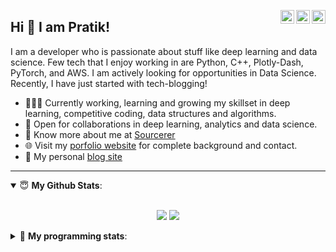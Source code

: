 <a href="https://twitter.com/Pratikpkb" target="_blank" rel="nofollow"><img align="right" alt="Pratik's Twitter" width="22px" src="https://cdn.jsdelivr.net/npm/simple-icons@v3/icons/twitter.svg" /></a><a href="https://www.linkedin.com/in/pratik-kumar04" target="_blank" rel="nofollow"><img align="right" alt="Pratik's Linkdein" width="22px" src="https://cdn.jsdelivr.net/npm/simple-icons@v3/icons/linkedin.svg" /></a><a href="https://www.instagram.com/pratikkumar04" target="_blank" rel="nofollow"><img align="right" alt="Pratik's Insta" width="22px" src="https://cdn.jsdelivr.net/npm/simple-icons@v3/icons/instagram.svg" /></a>

## Hi 👋 I am Pratik! 
I am a developer who is passionate about stuff like deep learning and data science. Few tech that I enjoy working in are Python, C++, Plotly-Dash, PyTorch, and  AWS. I am actively looking for opportunities in Data Science. Recently, I have just started with tech-blogging!
- 👨🏽‍💻 Currently working, learning and growing my skillset in deep learning, competitive coding, data structures and algorithms.
- 🤝 Open for collaborations in deep learning, analytics and data science.
- 👨 Know more about me at [Sourcerer](https://sourcerer.io/pr2tik1) 
- 🌐 Visit my [porfolio website](https://pr2tik1.github.io/) for complete background and contact.
- 👋 My personal [blog site](https://pr2tik1.github.io/blog/)

---
<details open>
 <summary> 😇 <b>My Github Stats</b>: </summary>
<br>
<p align = "center">
  <img src = "https://github-readme-stats.vercel.app/api?username=pr2tik1&show_icons=true&theme=tokyonight&line_height=27">
  <img src = "https://github-readme-stats.vercel.app/api/top-langs/?username=pr2tik1&hide=css,java,html&theme=tokyonight">
</p>
</details>

<details> 
 <summary>🤖 <b>My programming stats</b>: </summary>
<br>

<!--START_SECTION:waka-->
**I'm an Early 🐤** 

```text
🌞 Morning    118 commits    ████░░░░░░░░░░░░░░░░░░░░░   18.32% 
🌆 Daytime    214 commits    ████████░░░░░░░░░░░░░░░░░   33.23% 
🌃 Evening    234 commits    █████████░░░░░░░░░░░░░░░░   36.34% 
🌙 Night      78 commits     ███░░░░░░░░░░░░░░░░░░░░░░   12.11%

```
📅 **I'm Most Productive on Sunday** 

```text
Monday       65 commits     ██░░░░░░░░░░░░░░░░░░░░░░░   10.09% 
Tuesday      94 commits     ███░░░░░░░░░░░░░░░░░░░░░░   14.6% 
Wednesday    75 commits     ███░░░░░░░░░░░░░░░░░░░░░░   11.65% 
Thursday     101 commits    ████░░░░░░░░░░░░░░░░░░░░░   15.68% 
Friday       82 commits     ███░░░░░░░░░░░░░░░░░░░░░░   12.73% 
Saturday     107 commits    ████░░░░░░░░░░░░░░░░░░░░░   16.61% 
Sunday       120 commits    ████░░░░░░░░░░░░░░░░░░░░░   18.63%

```


📊 **This Week I Spent My Time On** 

```text
💬 Programming Languages: 
Markdown                 34 mins             ████████████████████████░   97.77% 
YAML                     0 secs              ░░░░░░░░░░░░░░░░░░░░░░░░░   2.23%

```

**I Mostly Code in Jupyter Notebook** 

```text
Jupyter Notebook         10 repos            █████████████████░░░░░░░░   71.43% 
C++                      2 repos             ███░░░░░░░░░░░░░░░░░░░░░░   14.29% 
HTML                     1 repo              █░░░░░░░░░░░░░░░░░░░░░░░░   7.14% 
JavaScript               1 repo              █░░░░░░░░░░░░░░░░░░░░░░░░   7.14%

```



<!--END_SECTION:waka-->

</details>

